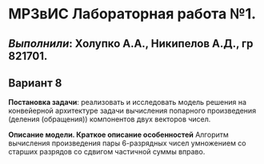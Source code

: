 # МРЗвИС Лабораторная работа №1.

## *Выполнили*: Холупко А.А., Никипелов А.Д., гр 821701.

## Вариант 8

**Постановка задачи**: реализовать и исследовать модель решения на конвейерной архитектуре задачи вычисления попарного произведения (деления (обращения)) компонентов двух векторов чисел. 

**Описание модели. Краткое описание особенностей**
Алгоритм вычисления произведения пары 6-разрядных чисел умножением со старших разрядов со сдвигом частичной суммы вправо.

